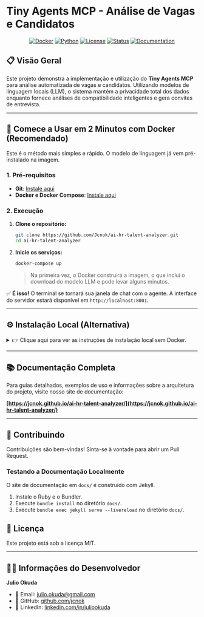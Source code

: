 # Tiny Agents MCP - Análise de Vagas e Candidatos

<div align="center">

[![Docker](https://img.shields.io/badge/docker-ready-blue.svg?logo=docker)](docker-compose.yml)
[![Python](https://img.shields.io/badge/python-v3.11+-blue.svg)](https://www.python.org/downloads/)
[![License](https://img.shields.io/badge/license-MIT-green.svg)](LICENSE)
[![Status](https://img.shields.io/badge/status-active-success.svg)](https://github.com/Jcnok/ai-hr-talent-analyzer)
[![Documentation](https://img.shields.io/badge/docs-GitHub%20Pages-blue.svg)](https://jcnok.github.io/ai-hr-talent-analyzer/)

</div>

## 📋 Visão Geral

Este projeto demonstra a implementação e utilização do **Tiny Agents MCP** para análise automatizada de vagas e candidatos. Utilizando modelos de linguagem locais (LLM), o sistema mantém a privacidade total dos dados enquanto fornece análises de compatibilidade inteligentes e gera convites de entrevista.

---

## 🚀 Comece a Usar em 2 Minutos com Docker (Recomendado)

Este é o método mais simples e rápido. O modelo de linguagem já vem pré-instalado na imagem.

### 1. Pré-requisitos
- **Git**: [Instale aqui](https://git-scm.com/downloads)
- **Docker e Docker Compose**: [Instale aqui](https://docs.docker.com/get-docker/)

### 2. Execução

1.  **Clone o repositório:**
    ```bash
    git clone https://github.com/Jcnok/ai-hr-talent-analyzer.git
    cd ai-hr-talent-analyzer
    ```
2.  **Inicie os serviços:**
    ```bash
    docker-compose up
    ```
    > Na primeira vez, o Docker construirá a imagem, o que inclui o download do modelo LLM e pode levar alguns minutos.

✅ **É isso!** O terminal se tornará sua janela de chat com o agente. A interface do servidor estará disponível em `http://localhost:8001`.

---

## ⚙️ Instalação Local (Alternativa)

<details>
<summary>👉 Clique aqui para ver as instruções de instalação local sem Docker.</summary>

Este método requer a instalação manual do Python e do Node.js.

1.  **Siga o guia de instalação detalhado** na nossa [**página de documentação completa**](https://jcnok.github.io/ai-hr-talent-analyzer/installation).

</details>

---

## 📚 Documentação Completa

Para guias detalhados, exemplos de uso e informações sobre a arquitetura do projeto, visite nosso site de documentação:

**[https://jcnok.github.io/ai-hr-talent-analyzer/](https://jcnok.github.io/ai-hr-talent-analyzer/)**

---

## 🤝 Contribuindo

Contribuições são bem-vindas! Sinta-se à vontade para abrir um Pull Request.

### Testando a Documentação Localmente
O site de documentação em `docs/` é construído com Jekyll.
1.  Instale o Ruby e o Bundler.
2.  Execute `bundle install` no diretório `docs/`.
3.  Execute `bundle exec jekyll serve --livereload` no diretório `docs/`.

## 📄 Licença

Este projeto está sob a licença MIT.

---

## 👨‍💻 Informações do Desenvolvedor

**Julio Okuda**
- 📧 Email: julio.okuda@gmail.com
- 🐙 GitHub: [github.com/jcnok](https://github.com/jcnok)
- 💼 LinkedIn: [linkedin.com/in/juliookuda](https://linkedin.com/in/juliookuda)